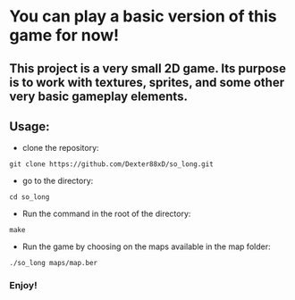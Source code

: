 # You can play a basic version of this game for now!

## This project is a very small 2D game. Its purpose is to work with textures, sprites, and some other very basic gameplay elements.

## Usage:
- clone the repository:
```
git clone https://github.com/Dexter88xD/so_long.git
```
- go to the directory:
```
cd so_long
```
- Run the command in the root of the directory: 
```
make
```
- Run the game by choosing on the maps available in the map folder:
```
./so_long maps/map.ber
```
### Enjoy!
